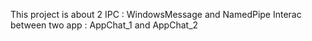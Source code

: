 This project is about 2 IPC : WindowsMessage and NamedPipe
Interac between two app : AppChat_1 and AppChat_2
